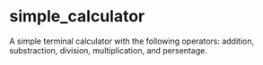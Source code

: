 # simple_calculator
A simple terminal calculator with the following operators: addition, substraction, division, multiplication, and persentage. 
